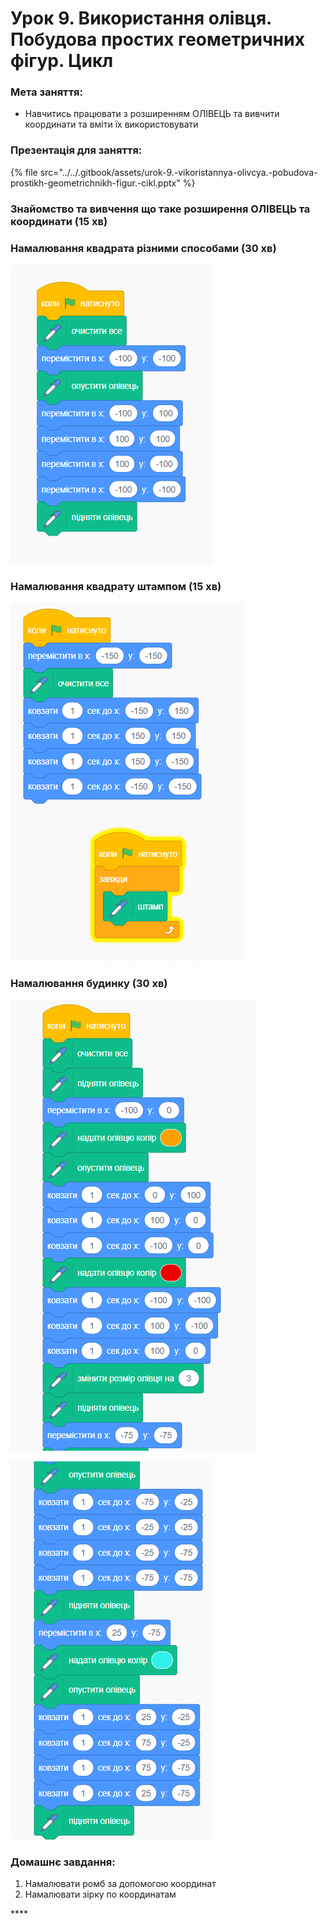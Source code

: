# Урок 9. Використання олівця. Побудова простих геометричних фігур. Цикл

### **Мета заняття:**

* Навчитись працювати з розширенням ОЛІВЕЦЬ та вивчити координати та вміти їх використовувати

### **Презентація для заняття:**

{% file src="../../.gitbook/assets/urok-9.-vikoristannya-olivcya.-pobudova-prostikh-geometrichnikh-figur.-cikl.pptx" %}

### Знайомство та вивчення що таке розширення ОЛІВЕЦЬ та координати \(15 хв\)

### Намалювання квадрата різними способами \(30 хв\)

![](../../.gitbook/assets/image%20%2853%29.png)

### Намалювання квадрату штампом \(15 хв\)

![](../../.gitbook/assets/image%20%2861%29.png)

### Намалювання будинку \(30 хв\)

![](../../.gitbook/assets/image%20%2811%29.png)

![](../../.gitbook/assets/image%20%2877%29.png)

### Домашнє завдання:

1. Намалювати ромб за допомогою координат
2. Намалювати зірку по координатам

\*\*\*\*

